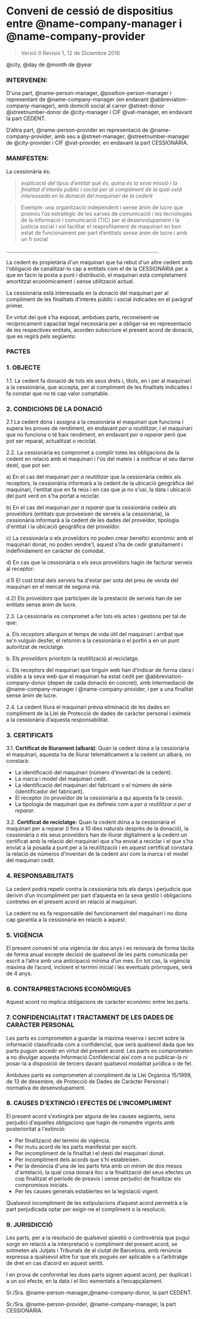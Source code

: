 Conveni de cessió de dispositius entre @name-company-manager i @name-company-provider
============================================================
> Versió 0 Revisió 1, 12 de Diciembre 2016

@city, @day de @month de @year

### INTERVENEN:


D'una part, @name-person-manager, @position-person-manager i representant de @name-company-manager (en endavant @abbreviation-company-manager), amb domicili social al carrer @street-donor @streetnumber-donor de @city-manager i CIF @vat-manager, en endavant la part CEDENT.

D’altra part, @name-person-provider en representació de @name-company-provider, amb seu a @street-manager, @streetnumber-manager de @city-provider i CIF @vat-provider, en endavant la part CESSIONÀRIA.

### MANIFESTEN:

La cessionària és:  
> *explicació del tipus d’entitat què és, quina és la seva missió i la finalitat d’interès públic i social per al compliment de la qual està interessada en la donació del maquinari de la cedent*

> Exemple: una organització independent i sense ànim de lucre que promou l’ús estratègic de les xarxes de comunicació i les tecnologies de la informació i comunicació (TIC) per al desenvolupament i la justícia social i vol facilitar el reaprofitament de maquinari en bon estat de funcionament per part d’entitats sense ànim de lucre i amb un fi social 

.....................................................................................................

La cedent és propietària d'un maquinari que ha rebut d'un altre cedent amb l'obligació de canalitzar-lo cap a entitats com el de la CESSIONÀRIA per a que en facin la posta a punt i distribució, el maquinari està completament amortitzat econòmicament i sense utilització actual.

La cessionària està interessada en la donació del maquinari per al compliment de les finalitats d’interès públic i social indicades en el paràgraf primer.

En virtut del què s’ha exposat, ambdues parts, reconeixent-se recíprocament capacitat legal necessària per a obligar-se en representació de les respectives entitats, acorden subscriure el present acord de donació, que es regirà pels següents:

### PACTES

### 1\. OBJECTE

1.1. La cedent fa donació de tots els seus drets i, títols, en i per al maquinari a la cessionària, que accepta, per al compliment de les finalitats indicades i fa constar que no té cap valor comptable.

### 2\. CONDICIONS DE LA DONACIÓ

2.1 La cedent dóna i assigna a la cessionària el maquinari que funciona i supera les proves de rendiment, en endavant *per a reutilitzar*, i el maquinari que no funciona o té baix rendiment, en endavant *per a reparar* però que pot ser reparat, actualitzat o reciclat.

2.2. La cessionària es compromet a complir totes les obligacions de la cedent en relació amb el maquinari i l'ús del mateix i a notificar el seu darrer destí, que pot ser:

a)  En el cas del maquinari *per a reutilitzar* que la cessionària cedeix als receptors, la cessionària informarà a la cedent de la ubicació geogràfica del maquinari, l'entitat que en fa reús i en cas que ja no s'usi, la data i ubicació del punt verd on s'ha portat a reciclar.

b)  En el cas del maquinari *per a reparar* que la cessionària cedeix als proveïdors (entitats que proveeixen de serveis a la cessionària), la cessionària informarà a la cedent de les dades del proveïdor, tipologia d'entitat i la ubicació geogràfica del proveïdor.

c)  La cessionària o els proveïdors no poden crear benefici econòmic amb el maquinari donat, no poden vendre'l, aquest s'ha de cedir gratuïtament i indefinidament en caràcter de comodat. 

d)  En cas que la cessionària o els seus proveïdors hagin de facturar serveis al receptor:

d.1)  El cost total dels serveis ha d'estar per sota del preu de venda del maquinari en el mercat de segona mà.

d.2)  Els proveïdors que participen de la prestació de serveis han de ser entitats sense ànim de lucre. 

2.3. La cessionària es compromet a fer tots els actes i gestions per tal de que:

a. Els *receptors* allarguin el temps de vida útil del maquinari i arribat que se'n vulguin desfer, el retornin a la cessionària o el portin a en un punt autoritzat de reciclatge.

b.  Els *proveïdors* prioritzin la reutilització al reciclatge.

c.  Els receptors del maquinari que tinguin web han d'indicar de forma clara i visible a la seva web que el maquinari ha estat cedit per @abbreviation-company-donor (depen de cada donació en concret), amb intermediació de @name-company-manager i @name-company-provider, i per a una finalitat sense ànim de lucre. 

2.4. La cedent lliura el maquinari prèvia eliminació de les dades en compliment de la Llei de Protecció de dades de caràcter personal i eximeix a la cessionària d’aquesta responsabilitat.

### 3.  CERTIFICATS

3.1. **Certificat de lliurament (albarà)**: Quan la cedent dóna a la cessionària el maquinari, aquesta ha de lliurar telemàticament a la cedent un albarà, on constarà:

  -   La identificació del maquinari (número d’inventari de la cedent).
  -   La marca i model del maquinari cedit.
  -   La identificació del maquinari del fabricant o el número de sèrie  (identificador del fabricant).
  -   El receptor i/o proveïdor de la cessionària a qui aquesta fa la cessió. 
  -   La tipologia de maquinari que es defineix com a *per a reutilitzar o per a reparar*.

3.2. **Certificat de reciclatge:** Quan la cedent dóna a la cessionària el maquinari per a reparar (i fins a 10 dies naturals després de la donació), la cessionària o els seus proveïdors han de lliurar digitalment a la cedent un certificat amb la relació del maquinari que s'ha enviat a reciclar i el que s'ha enviat a la posada a punt per a la reutilització i en aquest certificat constarà la relació de números d’inventari de la cedent així com la marca i el model del maquinari cedit.

### 4. RESPONSABILITATS

La cedent podrà repetir contra la cessionària tots els danys i perjudicis que derivin d’un incompliment per part d’aquesta en la seva gestió i obligacions contretes en el present acord en relació al maquinari.

La cedent no es fa responsable del funcionament del maquinari i no dona cap garantia a la cessionària en relació a aquest. 

### 5. VIGÈNCIA

El present conveni té una vigència de dos anys i es renovarà de forma tàcita de forma anual excepte decisió de qualsevol de les parts comunicada per escrit a l’altra amb una anticipació mínima d’un mes. En tot cas, la vigència màxima de l’acord, incloent el termini inicial i les eventuals pròrrogues, serà de 4 anys.

### 6. CONTRAPRESTACIONS ECONÒMIQUES

Aquest acord no implica obligacions de caràcter econòmic entre les parts.

### 7. CONFIDENCIALITAT I TRACTAMENT DE LES DADES DE CARÀCTER PERSONAL

Les parts es comprometen a guardar la màxima reserva i secret sobre la informació classificada com a confidencial, que serà qualsevol dada que les parts puguin accedir en virtut del present acord. Les parts es comprometen a no divulgar aquesta Informació Confidencial així com a no publicar-la ni posar-la a disposició de tercers davant qualsevol modalitat jurídica o de fet.

Ambdues parts es comprometen al compliment de la Llei Orgànica 15/1999, de 13 de desembre, de Protecció de Dades de Caràcter Personal i normativa de desenvolupament.

### 8. CAUSES D’EXTINCIÓ I EFECTES DE L’INCOMPLIMENT

El present acord s'extingirà per alguna de les causes següents, sens perjudici d'aquelles obligacions que hagin de romandre vigents amb posterioritat a l'extinció: 
  - Per finalització del termini de vigència. 
  - Per mutu acord de les parts manifestat per escrit.
  - Per incompliment de la finalitat i el destí del maquinari donat.
  - Per incompliment dels acords que s'hi estableixen.
  - Per la denúncia d'una de les parts feta amb un mínim de dos mesos d'antelació, la qual cosa donarà lloc a la finalització del seus efectes un cop finalitzat el període de preavís i sense perjudici de finalitzar els compromisos iniciats.
  - Per les causes generals establertes en la legislació vigent.

Qualsevol incompliment de les estipulacions d’aquest acord permetrà a la part perjudicada optar per exigir-ne el compliment o la resolució.

### 9. JURISDICCIÓ

Les parts, per a la resolució de qualsevol qüestió o controvèrsia que pugui sorgir en relació a la interpretació o compliment del present acord, se sotmeten als Jutjats i Tribunals de al ciutat de Barcelona, amb renúncia expressa a qualsevol altre fur que els pogués ser aplicable o a l’arbitratge de dret en cas d’acord en aquest sentit.

I en prova de conformitat les dues parts signen aquest acord, per duplicat i a un sol efecte, en la data i el lloc esmentats a l’encapçalament.


Sr./Sra. @name-person-manager,@name-company-donor, la part CEDENT.

Sr./Sra. @name-person-provider,  @name-company-manager, la part CESSIONÀRIA.


